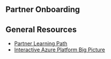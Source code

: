 ## Partner Onboarding 

## General Resources

* [Partner Learning Path](https://mspartnerlp.partner.microsoft.com/LearningPath/LearningPath/DLPaths?trackId=1621&rowId=2201)
* [Interactive Azure Platform Big Picture](https://mooc.msregistration.com/Content/Courses.aspx)
